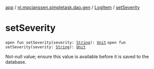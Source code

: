 [app](../../index.md) / [nl.mpcjanssen.simpletask.dao.gen](../index.md) / [LogItem](index.md) / [setSeverity](.)

# setSeverity

`open fun setSeverity(severity: `[`String`](https://kotlinlang.org/api/latest/jvm/stdlib/kotlin/-string/index.html)`): `[`Unit`](https://kotlinlang.org/api/latest/jvm/stdlib/kotlin/-unit/index.html)
`open fun setSeverity(severity: `[`String`](https://kotlinlang.org/api/latest/jvm/stdlib/kotlin/-string/index.html)`): `[`Unit`](https://kotlinlang.org/api/latest/jvm/stdlib/kotlin/-unit/index.html)

Not-null value; ensure this value is available before it is saved to the database.

